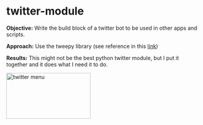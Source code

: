 # twitter-module
<strong>Objective:</strong> Write the build block of a twitter bot to be used in other apps and scripts.

<strong>Approach:</strong> Use the tweepy library (see reference in this <a href="http://www.tweepy.org/">link</a>)

<strong>Results:</strong> This might not be the best python twitter module, but I put it together and it does what I need it to do.

<img class="aligncenter size-full wp-image-120" src="http://angularpi.com/wp-content/uploads/2017/03/twitter_menu.png" alt="twitter menu" width="222" height="121" />
